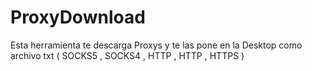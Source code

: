 # ProxyDownload
Esta herramienta te descarga Proxys  y te las pone en la Desktop como archivo txt  ( SOCKS5 , SOCKS4 , HTTP , HTTP , HTTPS ) 
